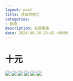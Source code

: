 ```yaml
---
layout: post
title: 非自然死亡
categories:
- 影视
description: 石原里美
date: 2024-09-28 23:42 +0800
---
```

# 十元
![](https://qipaifeiying.oss-cn-beijing.aliyuncs.com/%E5%9B%BE%E7%89%87/202409282340968.png)
![](https://qipaifeiying.oss-cn-beijing.aliyuncs.com/%E5%9B%BE%E7%89%87/202409282341274.png)
![](https://qipaifeiying.oss-cn-beijing.aliyuncs.com/%E5%9B%BE%E7%89%87/202409282341826.png)
![](https://qipaifeiying.oss-cn-beijing.aliyuncs.com/%E5%9B%BE%E7%89%87/202409282341383.png)
![](https://qipaifeiying.oss-cn-beijing.aliyuncs.com/%E5%9B%BE%E7%89%87/202409282341227.png)
![](https://qipaifeiying.oss-cn-beijing.aliyuncs.com/%E5%9B%BE%E7%89%87/202409282341144.png)
